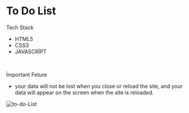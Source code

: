 # To Do List

Tech Stack
* HTML5
* CSS3
* JAVASCRİPT

<br>

İmportant Feture<br>

* your data will not be lost when you close or reload the site, and your data will appear on the screen when the site is reloaded.

![to-do-List](https://user-images.githubusercontent.com/88979070/227768548-9cdfd5cb-2ef4-44b7-bf41-5415f310a968.PNG)

